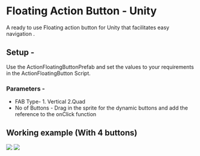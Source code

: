 # Floating Action Button - Unity
 A ready to use Floating action button for Unity that facilitates easy navigation . 
 ## Setup -
 Use the ActionFloatingButtonPrefab and set the values to your requirements in the ActionFloatingButton Script. 
### Parameters - 
  * FAB Type- 1. Vertical 2.Quad
 * No of Buttons  - Drag in the sprite for the dynamic buttons and add the reference to the onClick function 
 
 ## Working example (With 4 buttons)
![](Vertical.gif)
![](quad.gif)


